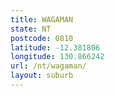 ```yaml
---
title: WAGAMAN
state: NT
postcode: 0810
latitude: -12.381806
longitude: 130.866242
url: /nt/wagaman/
layout: suburb
---
```

